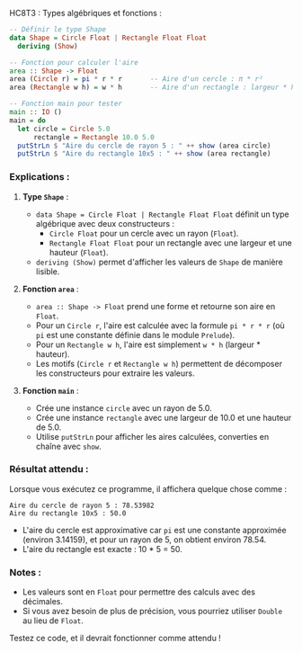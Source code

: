 HC8T3 : Types algébriques et fonctions :
```haskell
-- Définir le type Shape
data Shape = Circle Float | Rectangle Float Float
  deriving (Show)

-- Fonction pour calculer l'aire
area :: Shape -> Float
area (Circle r) = pi * r * r       -- Aire d'un cercle : π * r²
area (Rectangle w h) = w * h       -- Aire d'un rectangle : largeur * hauteur

-- Fonction main pour tester
main :: IO ()
main = do
  let circle = Circle 5.0
      rectangle = Rectangle 10.0 5.0
  putStrLn $ "Aire du cercle de rayon 5 : " ++ show (area circle)
  putStrLn $ "Aire du rectangle 10x5 : " ++ show (area rectangle)
```

### Explications :
1. **Type `Shape`** :
   - `data Shape = Circle Float | Rectangle Float Float` définit un type algébrique avec deux constructeurs :
     - `Circle Float` pour un cercle avec un rayon (`Float`).
     - `Rectangle Float Float` pour un rectangle avec une largeur et une hauteur (`Float`).
   - `deriving (Show)` permet d'afficher les valeurs de `Shape` de manière lisible.

2. **Fonction `area`** :
   - `area :: Shape -> Float` prend une forme et retourne son aire en `Float`.
   - Pour un `Circle r`, l'aire est calculée avec la formule `pi * r * r` (où `pi` est une constante définie dans le module `Prelude`).
   - Pour un `Rectangle w h`, l'aire est simplement `w * h` (largeur * hauteur).
   - Les motifs (`Circle r` et `Rectangle w h`) permettent de décomposer les constructeurs pour extraire les valeurs.

3. **Fonction `main`** :
   - Crée une instance `circle` avec un rayon de 5.0.
   - Crée une instance `rectangle` avec une largeur de 10.0 et une hauteur de 5.0.
   - Utilise `putStrLn` pour afficher les aires calculées, converties en chaîne avec `show`.

### Résultat attendu :
Lorsque vous exécutez ce programme, il affichera quelque chose comme :
```
Aire du cercle de rayon 5 : 78.53982
Aire du rectangle 10x5 : 50.0
```
- L'aire du cercle est approximative car `pi` est une constante approximée (environ 3.14159), et pour un rayon de 5, on obtient environ 78.54.
- L'aire du rectangle est exacte : 10 * 5 = 50.

### Notes :
- Les valeurs sont en `Float` pour permettre des calculs avec des décimales.
- Si vous avez besoin de plus de précision, vous pourriez utiliser `Double` au lieu de `Float`.

Testez ce code, et il devrait fonctionner comme attendu !
